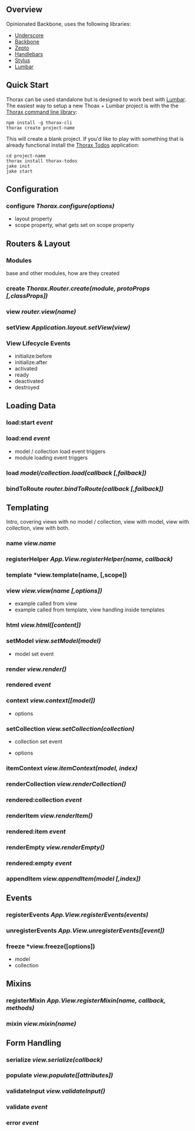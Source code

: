 
## Overview

Opinionated Backbone, uses the following libraries:

- [Underscore](http://documentcloud.github.com/underscore/)
- [Backbone](http://documentcloud.github.com/backbone/)
- [Zepto](https://github.com/madrobby/zepto)
- [Handlebars](http://www.handlebarsjs.com/)
- [Stylus](http://learnboost.github.com/stylus/)
- [Lumbar](http://walmartlabs.github.com/lumbar)

## Quick Start

Thorax can be used standalone but is designed to work best with [Lumbar](http://walmartlabs.github.com/lumbar). The easiest way to setup a new Thoax + Lumbar project is with the the [Thorax command line library](http://walmartlabs.github.com/thorax-cli):

    npm install -g thorax-cli
    thorax create project-name

This will create a blank project. If you'd like to play with something that is already functional install the [Thorax Todos](http://walmartlabs.github.com/thorax-todos) application:

    cd project-name
    thorax install thorax-todos
    jake init
    jake start

## Configuration

### configure *Thorax.configure(options)*

- layout property
- scope property, what gets set on scope property

## Routers & Layout

### Modules

base and other modules, how are they created

### create *Thorax.Router.create(module, protoProps [,classProps])*
### view *router.view(name)*
### setView *Application.layout.setView(view)*

### View Lifecycle Events

- initialize:before
- initialize:after
- activated
- ready
- deactivated
- destroyed

## Loading Data

### load:start *event*
### load:end *event*

- model / collection load event triggers
- module loading event triggers

### load *model/collection.load(callback [,failback])*
### bindToRoute *router.bindToRoute(callback [,failback])*

## Templating

Intro, covering views with no model / collection, view with model, view with collection, view with both.

### name *view.name*

### registerHelper *App.View.registerHelper(name, callback)*

### template *view.template(name, [,scope])

### view *view.view(name [,options])*

- example called from view
- example called from template, view handling inside templates

### html *view.html([content])*

### setModel *view.setModel(model)*

- model set event

### render *view.render()*

### rendered *event*

### context *view.context([model])*

- options

### setCollection *view.setCollection(collection)*

- collection set event

- options

### itemContext *view.itemContext(model, index)*

### renderCollection *view.renderCollection()*

### rendered:collection *event*

### renderItem *view.renderItem()*

### rendered:item *event*

### renderEmpty *view.renderEmpty()*

### rendered:empty *event*

### appendItem *view.appendItem(model [,index])*

## Events

### registerEvents *App.View.registerEvents(events)*

### unregisterEvents *App.View.unregisterEvents([event])*

### freeze *view.freeze([options])

- model
- collection

## Mixins

### registerMixin *App.View.registerMixin(name, callback, methods)*

### mixin *view.mixin(name)*

## Form Handling

### serialize *view.serialize(callback)*

### populate *view.populate([attributes])*

### validateInput *view.validateInput()*

### validate *event*

### error *event*
